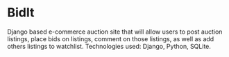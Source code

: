 # BidIt
Django based e-commerce auction site that will allow users to
post auction listings, place bids on listings, comment on those
listings, as well as add others listings to watchlist.
Technologies used: Django, Python, SQLite.
